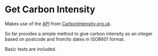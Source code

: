 # Get Carbon Intensity

Makes use of the [API](https://carbon-intensity.github.io/api-definitions/#get-regional-intensity-from-to-postcode-postcode) from [CarbonIntensity.org.uk](https://carbonintensity.org.uk/).

So far provides a simple method to give carbon intensity as an integer based on postcode and from/to dates in ISO8601 format.

Basic tests are included.